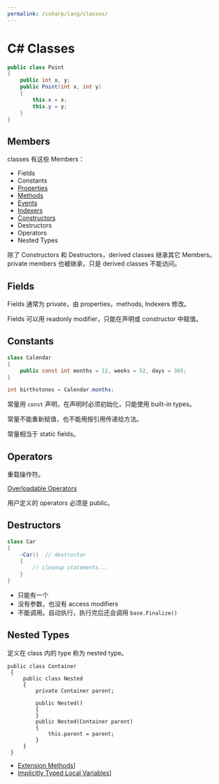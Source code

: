 ```yaml
---
permalink: /csharp/lang/classes/
---
```


# C# Classes

```cs
public class Point
{
    public int x, y;
    public Point(int x, int y)
    {
        this.x = x;
        this.y = y;
    }
}
```

## Members

classes 有这些 Members：

- Fields
- Constants
- [Properties](./properties.md)
- [Methods](./methods.md)
- [Events](../events/index.md)
- [Indexers](../indexers/index.md)
- [Constructors](./constructors.md)
- Destructors
- Operators
- Nested Types

除了 Constructors 和 Destructors，derived classes 继承其它 Members。private members 也被继承，只是 derived classes 不能访问。

## Fields

Fields 通常为 private，由 properties，methods, Indexers 修改。

Fields 可以用 readonly modifier，只能在声明或 constructor 中赋值。

## Constants

```cs
class Calendar
{
    public const int months = 12, weeks = 52, days = 365;
}

int birthstones = Calendar.months;
```

常量用 `const` 声明，在声明时必须初始化，只能使用 built-in types。

常量不能重新赋值，也不能用按引用传递给方法。

常量相当于 static fields。

## Operators

重载操作符。

[Overloadable Operators](https://docs.microsoft.com/en-us/dotnet/articles/csharp/programming-guide/statements-expressions-operators/overloadable-operators)

用户定义的 operators 必须是 public。

## Destructors

```cs
class Car
{
    ~Car()  // destructor
    {
        // cleanup statements...
    }
}
```

- 只能有一个
- 没有参数，也没有 access modifiers
- 不能调用。自动执行，执行完后还会调用 `base.Finalize()`

## Nested Types

定义在 class 内的 type 称为 nested type。

```
public class Container
 {
     public class Nested
     {
         private Container parent;

         public Nested()
         {
         }
         public Nested(Container parent)
         {
             this.parent = parent;
         }
     }
 }
```

- [Extension Methods](./extension-methods.md)]
- [Implicitly Typed Local Variables](./implicitly-typed-local-variables.md)]
